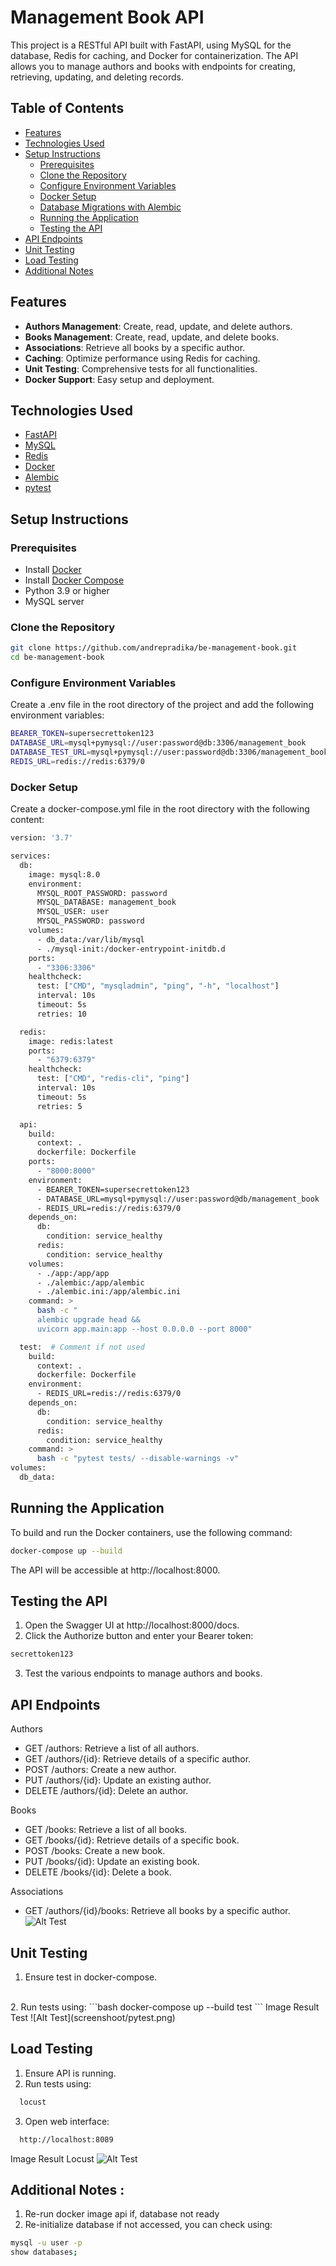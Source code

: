 # Management Book API

This project is a RESTful API built with FastAPI, using MySQL for the database, Redis for caching, and Docker for containerization. The API allows you to manage authors and books with endpoints for creating, retrieving, updating, and deleting records.

## Table of Contents

- [Features](#features)
- [Technologies Used](#technologies-used)
- [Setup Instructions](#setup-instructions)
  - [Prerequisites](#prerequisites)
  - [Clone the Repository](#clone-the-repository)
  - [Configure Environment Variables](#configure-environment-variables)
  - [Docker Setup](#docker-setup)
  - [Database Migrations with Alembic](#database-migrations-with-alembic)
  - [Running the Application](#running-the-application)
  - [Testing the API](#testing-the-api)
- [API Endpoints](#api-endpoints)
- [Unit Testing](#unit-testing)
- [Load Testing](#load-testing)
- [Additional Notes](#additional-notes)

## Features

- **Authors Management**: Create, read, update, and delete authors.
- **Books Management**: Create, read, update, and delete books.
- **Associations**: Retrieve all books by a specific author.
- **Caching**: Optimize performance using Redis for caching.
- **Unit Testing**: Comprehensive tests for all functionalities.
- **Docker Support**: Easy setup and deployment.

## Technologies Used

- [FastAPI](https://fastapi.tiangolo.com/)
- [MySQL](https://www.mysql.com/)
- [Redis](https://redis.io/)
- [Docker](https://www.docker.com/)
- [Alembic](https://alembic.sqlalchemy.org/)
- [pytest](https://docs.pytest.org/en/stable/)

## Setup Instructions

### Prerequisites

- Install [Docker](https://docs.docker.com/get-docker/)
- Install [Docker Compose](https://docs.docker.com/compose/install/)
- Python 3.9 or higher
- MySQL server

### Clone the Repository

```bash
git clone https://github.com/andrepradika/be-management-book.git
cd be-management-book
```

### Configure Environment Variables
Create a .env file in the root directory of the project and add the following environment variables:
```bash
BEARER_TOKEN=supersecrettoken123
DATABASE_URL=mysql+pymysql://user:password@db:3306/management_book
DATABASE_TEST_URL=mysql+pymysql://user:password@db:3306/management_book_test
REDIS_URL=redis://redis:6379/0
```

### Docker Setup
Create a docker-compose.yml file in the root directory with the following content:
```bash
version: '3.7'

services:
  db:
    image: mysql:8.0
    environment:
      MYSQL_ROOT_PASSWORD: password
      MYSQL_DATABASE: management_book
      MYSQL_USER: user
      MYSQL_PASSWORD: password
    volumes:
      - db_data:/var/lib/mysql
      - ./mysql-init:/docker-entrypoint-initdb.d
    ports:
      - "3306:3306"
    healthcheck:
      test: ["CMD", "mysqladmin", "ping", "-h", "localhost"]
      interval: 10s
      timeout: 5s
      retries: 10

  redis:
    image: redis:latest
    ports:
      - "6379:6379"
    healthcheck:
      test: ["CMD", "redis-cli", "ping"]
      interval: 10s
      timeout: 5s
      retries: 5

  api:
    build:
      context: .
      dockerfile: Dockerfile
    ports:
      - "8000:8000"
    environment:
      - BEARER_TOKEN=supersecrettoken123
      - DATABASE_URL=mysql+pymysql://user:password@db/management_book
      - REDIS_URL=redis://redis:6379/0
    depends_on:
      db:
        condition: service_healthy
      redis:
        condition: service_healthy
    volumes:
      - ./app:/app/app
      - ./alembic:/app/alembic
      - ./alembic.ini:/app/alembic.ini
    command: >
      bash -c "
      alembic upgrade head &&
      uvicorn app.main:app --host 0.0.0.0 --port 8000"

  test:  # Comment if not used
    build:
      context: .
      dockerfile: Dockerfile
    environment:
      - REDIS_URL=redis://redis:6379/0
    depends_on:
      db:
        condition: service_healthy
      redis:
        condition: service_healthy
    command: >
      bash -c "pytest tests/ --disable-warnings -v"
volumes:
  db_data:
```

## Running the Application
To build and run the Docker containers, use the following command:
```bash
docker-compose up --build
```
The API will be accessible at http://localhost:8000.

## Testing the API
1. Open the Swagger UI at http://localhost:8000/docs. <br>
2. Click the Authorize button and enter your Bearer token:
```bash
secrettoken123
```
3. Test the various endpoints to manage authors and books.

## API Endpoints
Authors
* GET /authors: Retrieve a list of all authors.
* GET /authors/{id}: Retrieve details of a specific author. 
* POST /authors: Create a new author.
* PUT /authors/{id}: Update an existing author.
* DELETE /authors/{id}: Delete an author.

Books
* GET /books: Retrieve a list of all books.
* GET /books/{id}: Retrieve details of a specific book.
* POST /books: Create a new book.
* PUT /books/{id}: Update an existing book.
* DELETE /books/{id}: Delete a book.

Associations
* GET /authors/{id}/books: Retrieve all books by a specific author.
![Alt Test](screenshoot/swagger.png)


## Unit Testing
1. Ensure test in docker-compose.
<br>
2. Run tests using:
```bash
  docker-compose up --build test
```
Image Result Test
![Alt Test](screenshoot/pytest.png)

## Load Testing
1. Ensure API is running.
2. Run tests using:
```bash
  locust
```
3. Open web interface:
```bash
  http://localhost:8089
```
Image Result Locust
![Alt Test](screenshoot/locust.png)

## Additional Notes :
1. Re-run docker image api if, database not ready
2. Re-initialize database if not accessed, you can check using:
```bash
mysql -u user -p
show databases;
```